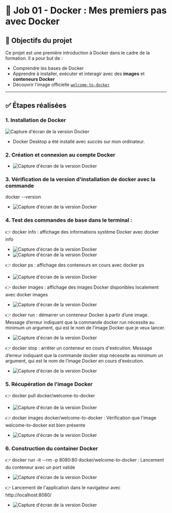 # 🐳 Job 01 - Docker : Mes premiers pas avec Docker

## 🎯 Objectifs du projet

Ce projet est une première introduction à Docker dans le cadre de la formation. Il a pour but de :

- Comprendre les bases de Docker
- Apprendre à installer, exécuter et interagir avec des **images** et **conteneurs Docker**
- Découvrir l’image officielle [`welcome-to-docker`](https://github.com/docker/welcome-to-docker)

---

## ✅ Étapes réalisées

### 1. Installation de Docker
![Capture d'écran de la version Docker](images/install-docker-01.png)

- Docker Desktop a été installé avec succès sur mon ordinateur.

### 2. Création et connexion au compte Docker
- ![Capture d'écran de la version Docker](images/launch-docker.png)

### 3. Vérification de la version d'installation de docker avec la commande
docker --version
- ![Capture d'écran de la version Docker](images/docker-version.png)

### 4. Test des commandes de base dans le terminal :
👉 docker info : affichage des informations système Docker avec docker info
- ![Capture d'écran de la version Docker](images/docker-info.png)
- ![Capture d'écran de la version Docker](images/docker-info-2.png)

👉 docker ps : affichage des conteneurs en cours avec docker ps
- ![Capture d'écran de la version Docker](images/docker-ps.png)

👉 docker images : affichage des images Docker disponibles localement avec docker images
- ![Capture d'écran de la version Docker](images/docker-images.png)

👉 docker run : démarrer un conteneur Docker à partir d’une image. Message d’erreur indiquant que la commande docker run nécessite au minimum un argument, qui est le nom de l’image Docker que je veux lancer.
- ![Capture d'écran de la version Docker](images/docker-run.png)

👉 docker stop : arrêter un conteneur en cours d'exécution. Message d’erreur indiquant que la commande docker stop nécessite au minimum un argument, qui est le nom de l’image Docker en cours d'exécution.
- ![Capture d'écran de la version Docker](images/docker-stop.png)

### 5. Récupération de l’image Docker
👉 docker pull docker/welcome-to-docker
- ![Capture d'écran de la version Docker](images/docker-pull.png)

👉 docker images docker/welcome-to-docker : Vérification que l'image welcome-to-docker est bien présente
- ![Capture d'écran de la version Docker](images/docker-images-welcome-to-docker.png)

### 6. Construction du container Docker
👉 docker run -it --rm -p 8080:80 docker/welcome-to-docker :  Lancement du conteneur avec un port valide
- ![Capture d'écran de la version Docker](images/docker-run-welcome-to-docker.png)

👉 Lancement de l'application dans le navigateur avec http://localhost:8080/
- ![Capture d'écran de la version Docker](images/docker-navigator.png)


